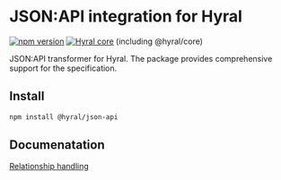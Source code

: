# JSON:API integration for Hyral
[![npm version](https://badge.fury.io/js/%40hyral%2Fcore.svg)](https://badge.fury.io/js/%40hyral%2Fcore)
[![Hyral core](https://badgen.net/bundlephobia/minzip/@hyral/json-api)](https://bundlephobia.com/result?p=@hyral/json-api) (including @hyral/core)

JSON:API transformer for Hyral. The package provides comprehensive support for the specification. 

## Install
```bash
npm install @hyral/json-api
```

## Documenatation
[Relationship handling]


[Relationship handling]: documentation/relationships.md
